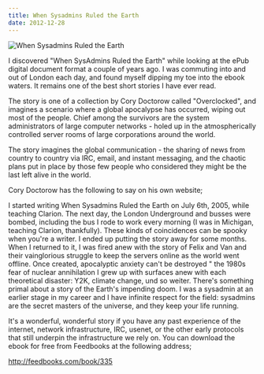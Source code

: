 ```yaml
---
title: When Sysadmins Ruled the Earth
date: 2012-12-28
---
```


![When Sysadmins Ruled the Earth](https://source.unsplash.com/y7GlIdTUOvo/1600x900)

I discovered "When SysAdmins Ruled the Earth" while looking at the ePub digital document format a couple of years ago. I was commuting into and out of London each day, and found myself dipping my toe into the ebook waters. It remains one of the best short stories I have ever read.

The story is one of a collection by Cory Doctorow called "Overclocked", and imagines a scenario where a global apocalypse has occurred, wiping out most of the people. Chief among the survivors are the system administrators of large computer networks - holed up in the atmospherically controlled server rooms of large corporations around the world.

The story imagines the global communication - the sharing of news from country to country via IRC, email, and instant messaging, and the chaotic plans put in place by those few people who considered they might be the last left alive in the world.

Cory Doctorow has the following to say on his own website;

I started writing When Sysadmins Ruled the Earth on July 6th, 2005, while teaching Clarion. The next day, the London Underground and busses were bombed, including the bus I rode to work every morning (I was in Michigan, teaching Clarion, thankfully). These kinds of coincidences can be spooky when you're a writer. I ended up putting the story away for some months. When I returned to it, I was fired anew with the story of Felix and Van and their vainglorious struggle to keep the servers online as the world went offline. Once created, apocalyptic anxiety can't be destroyed " the 1980s fear of nuclear annihilation I grew up with surfaces anew with each theoretical disaster: Y2K, climate change, und so weiter. There's something primal about a story of the Earth's impending doom. I was a sysadmin at an earlier stage in my career and I have infinite respect for the field: sysadmins are the secret masters of the universe, and they keep your life running.

It's a wonderful, wonderful story if you have any past experience of the internet, network infrastructure, IRC, usenet, or the other early protocols that still underpin the infrastructure we rely on. You can download the ebook for free from Feedbooks at the following address;

http://feedbooks.com/book/335